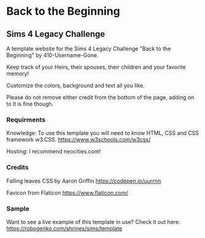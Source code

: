 # Back to the Beginning
## Sims 4 Legacy Challenge
A template website for the Sims 4 Legacy Challenge "Back to the Beginning" by 410-Username-Gone. 

Keep track of your Heirs, their spouses, their children and your favorite memory!

Customize the colors, background and text all you like. 

Please do not remove either credit from the bottom of the page, adding on to it is fine though. 

### Requirments
Knowledge: To use this template you will need to know HTML, CSS and CSS framework w3.CSS. 
https://www.w3schools.com/w3css/

Hosting: I recommend neocities.com!

### Credits
Falling leaves CSS by Aaron Griffin
https://codepen.io/uurrnn

Favicon from Flaticon
https://www.flaticon.com/

### Sample
Want to see a live example of this template in use? Check it out here:
https://robogenko.com/shrines/sims/template
